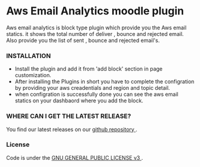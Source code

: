 # Aws Email Analytics moodle plugin
<p> Aws email analytics is block type plugin which provide you the Aws email statics. 
it shows the total number of deliver , bounce and rejected email.
Also provide you the list of sent , bounce and rejected email's.</p>

<h3> <b> INSTALLATION </b></h3> 
<ul>
  <li> Install the plugin and add it from 'add block' section in page customization. </li>
 <li> After installing the Plugins in short you have to complete the configration by providing your aws creadentials and region and topic detail.</li>
  <li> when configration is successfully done you can see the aws email statics on your dashbaord where you add the block.</li>
</ul>
 <h3> <b>  WHERE CAN I GET THE LATEST RELEASE? </b></h3> 
<p> You find our latest releases on our <a href="https://github.com/NASMAK-Technologies/moodle-block_aws_email_analytics"> github repository </a>.</p>
<h3> <b> License </b></h3>
<p> Code is under the <a href="https://github.com/NASMAK-Technologies/moodle-block_aws_email_analytics/LICENSE"> GNU GENERAL PUBLIC LICENSE v3 </a>.</p>
